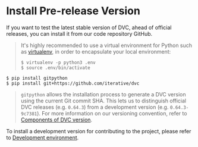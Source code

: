 # Install Pre-release Version

If you want to test the latest stable version of DVC, ahead of official
releases, you can install it from our code repository GitHub.

> It's highly recommended to use a virtual environment for Python such as
> [virtualenv](https://virtualenv.pypa.io/en/stable/), in order to encapsulate
> your local environment:
>
> ```dvc
> $ virtualenv -p python3 .env
> $ source .env/bin/activate
> ```

```dvc
$ pip install gitpython
$ pip install git+https://github.com/iterative/dvc
```

> `gitpython` allows the installation process to generate a DVC version using
> the current Git commit SHA. This lets us to distinguish official DVC releases
> (e.g. `0.64.3`) from a development version (e.g. `0.64.3-9c7381`). For more
> information on our versioning convention, refer to
> [Components of DVC version](/doc/command-reference/version#components-of-dvc-version).

To install a development version for contributing to the project, please refer
to
[Development environment](/doc/user-guide/contributing/core#development-environment).
